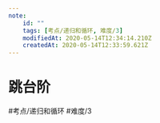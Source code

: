 ```yaml
---
note:
    id: ""
    tags: [考点/递归和循环, 难度/3]
    modifiedAt: 2020-05-14T12:34:14.210Z
    createdAt: 2020-05-14T12:33:59.621Z
---
```

# 跳台阶
#考点/递归和循环 #难度/3 
